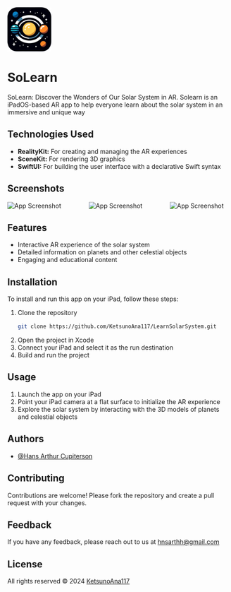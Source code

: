 <img src="https://github.com/KetsunoAna117/LearnSolarSystem/blob/main/LearnSolarSystem/Assets.xcassets/Icon.imageset/SolIcon-removebg.png" alt="Logo" width="100" height="100">

# SoLearn
SoLearn: Discover the Wonders of Our Solar System in AR. Solearn is an iPadOS-based AR app to help everyone learn about the solar system in an immersive and unique way

## Technologies Used

- **RealityKit:** For creating and managing the AR experiences
- **SceneKit:** For rendering 3D graphics
- **SwiftUI:** For building the user interface with a declarative Swift syntax

## Screenshots

<div style="display: flex; overflow-x: auto; gap: 50px;">
  <img src="./AppImage/IMG_0001.PNG" alt="App Screenshot" width="300">
  <img src="./AppImage/IMG_0002.PNG" alt="App Screenshot" width="300">
  <img src="./AppImage/IMG_0003.PNG" alt="App Screenshot" width="300">
</div>

## Features

- Interactive AR experience of the solar system
- Detailed information on planets and other celestial objects
- Engaging and educational content

## Installation

To install and run this app on your iPad, follow these steps:

1. Clone the repository
    ```bash
    git clone https://github.com/KetsunoAna117/LearnSolarSystem.git
    ```
2. Open the project in Xcode
3. Connect your iPad and select it as the run destination
4. Build and run the project

## Usage

1. Launch the app on your iPad
2. Point your iPad camera at a flat surface to initialize the AR experience
3. Explore the solar system by interacting with the 3D models of planets and celestial objects

## Authors

- [@Hans Arthur Cupiterson](https://www.github.com/hcupiter)

## Contributing

Contributions are welcome! Please fork the repository and create a pull request with your changes.

## Feedback

If you have any feedback, please reach out to us at hnsarthh@gmail.com

## License

All rights reserved © 2024 [KetsunoAna117](https://www.github.com/hcupiter)
